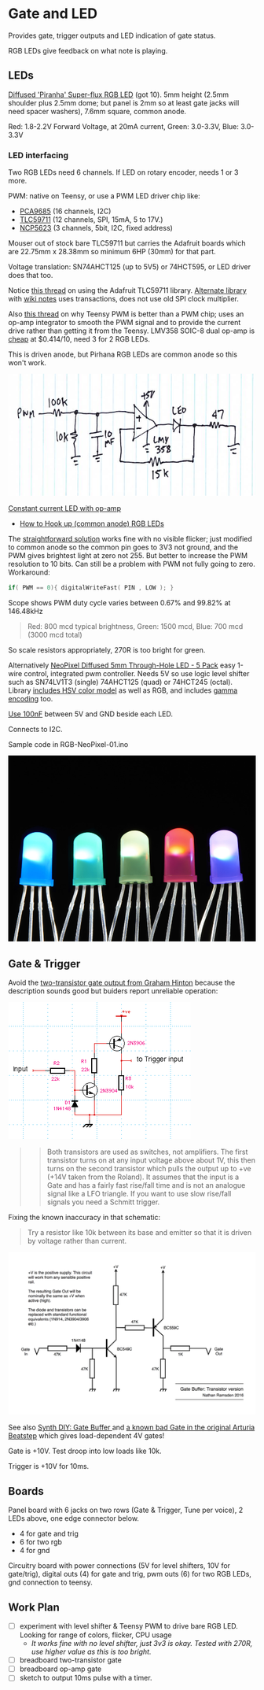 # Gate and LED

Provides gate, trigger outputs and LED indication of gate status.

RGB LEDs give feedback on what note is playing.

## LEDs

[Diffused 'Piranha' Super-flux RGB LED](https://www.adafruit.com/product/1451) (got 10). 5mm height (2.5mm shoulder plus 2.5mm dome; but panel is 2mm so at least gate jacks will need spacer washers), 7.6mm square, common anode.

Red: 1.8-2.2V Forward Voltage, at 20mA current, Green: 3.0-3.3V, Blue: 3.0-3.3V

### LED interfacing

Two RGB LEDs need 6 channels. If LED on rotary encoder, needs 1 or 3 more.

PWM: native on Teensy, or use a PWM LED driver chip like:

- [PCA9685](https://www.adafruit.com/product/815) (16 channels, I2C)
- [TLC59711](https://www.adafruit.com/product/1455) (12 channels, SPI, 15mA, 5 to 17V.)
- [NCP5623](https://www.mouser.com/ProductDetail/onsemi/NCP5623DTBR2G?qs=atIEnC%2F2K4UXlMf9SxIM5g%3D%3D) (3 channels, 5bit, I2C, fixed address)

Mouser out of stock bare TLC59711 but carries the Adafruit boards which are 22.75mm x 28.38mm so minimum 6HP (30mm) for that part.

Voltage translation: SN74AHCT125 (up to 5V5) or 74HCT595, or LED driver does that too.

Notice [this thread](https://forum.pjrc.com/threads/28460-teensy3-1-tlc59711-16-bit-led-driver-timing-issue-and-flicker?highlight=TLC59711) on using the Adafruit TLC59711 library. [Alternate library](https://github.com/ulrichstern/Tlc59711) with [wiki notes](https://github.com/ulrichstern/Tlc59711/wiki#electronics-notes) uses transactions, does not use old SPI clock multiplier.

Also [this thread](https://forum.pjrc.com/threads/24599-IntervalTimer-and-LED-fading?highlight=TLC59711) on why Teensy PWM is better than a PWM chip; uses an op-amp integrator to smooth the PWM signal and to provide the current drive rather than getting it from the Teensy. LMV358 SOIC-8 dual op-amp is [cheap](https://www.mouser.com/ProductDetail/Diodes-Incorporated/LMV358SG-13) at $0.414/10, need 3 for 2 RGB LEDs.

This is driven anode, but Pirhana RGB LEDs are common anode so this won't work.

![analog LED from PWM](./img/analogled.jpg)

[Constant current LED with op-amp](https://www.allaboutcircuits.com/technical-articles/the-basics-behind-constant-current-led-drive-circuitry/)

- [How to Hook up (common anode) RGB LEDs](https://forum.pjrc.com/threads/73390-How-to-Hook-up-RGB-LEDs-with-a-Proprietary-Switch-Circuit)

The [straightforward solution](https://www.pjrc.com/teensy/tutorial2.html) works fine with no visible flicker; just modified to common anode so the common pin goes to 3V3 not ground, and the PWM gives brightest light at zero not 255. But better to increase the PWM resolution to 10 bits.
Can still be a problem with PWM not fully going to zero. Workaround:

```C
if( PWM == 0){ digitalWriteFast( PIN , LOW ); }
```

Scope shows PWM duty cycle varies between 0.67% and 99.82% at 146.48kHz

> Red: 800 mcd typical brightness, Green: 1500 mcd, Blue: 700 mcd (3000 mcd total)

So scale resistors appropriately, 270R is too bright for green.

Alternatively [NeoPixel Diffused 5mm Through-Hole LED - 5 Pack](https://www.adafruit.com/product/1938) easy 1-wire control, integrated pwm controller. Needs 5V so use logic level shifter such as SN74LV1T3 (single) 74AHCT125 (quad) or 74HCT245 (octal). Library [includes HSV color model](https://learn.adafruit.com/adafruit-neopixel-uberguide?view=all#hsv-hue-saturation-value-colors-dot-dot-dot-3024464) as well as RGB, and includes [gamma encoding](https://learn.adafruit.com/adafruit-neopixel-uberguide?view=all#dot-dot-dot-and-gamma-correction-3024505) too.

[Use 100nF](https://learn.adafruit.com/adafruit-neopixel-uberguide?view=all#discrete-neopixel-products-2894456) between 5V and GND beside each LED.

Connects to I2C.

Sample code in RGB-NeoPixel-01.ino

![5mm through-hole neopixel](./img/1938-01.jpg)

## Gate & Trigger

Avoid the  [two-transistor gate output from Graham Hinton](https://modwiggler.com/forum/viewtopic.php?p=2720659&sid=8184a7a1e66cf2090d4727f4a460bd16#p2720659) because the description sounds good but buiders report unreliable operation:

![gate](./img/Hinton_2955_14vgate_1.png)

>> Both transistors are used as switches, not amplifiers. The first transistor turns on at any input voltage above about 1V, this then turns on the second transistor which pulls the output up to +ve (+14V taken from the Roland). It assumes that the input is a Gate and has a fairly fast rise/fall time and is not an analogue signal like a LFO triangle. If you want to use slow rise/fall signals you need a Schmitt trigger.

Fixing the known inaccuracy in that schematic:

> Try a resistor like 10k between its base and emitter so that it is driven by voltage rather than current.

![gate2](./img/ramsden-gate-buffer.jpg)

See also [Synth DIY: Gate Buffer ](https://synthnerd.wordpress.com/2016/03/17/synth-diy-gate-buffer/) and [a known bad Gate in the original Arturia Beatstep](https://synthnerd.wordpress.com/arturia-beatstep/) which gives load-dependent 4V gates!

Gate is +10V. Test droop into low loads like 10k.

Trigger is +10V for 10ms.

## Boards

Panel board with 6 jacks on two rows (Gate & Trigger, Tune per voice), 2 LEDs above, one edge connector below.

- 4 for gate and trig
- 6 for two rgb
- 4 for gnd

Circuitry board with power connections (5V for level shifters, 10V for gate/trig),
digital outs (4) for gate and trig,
pwm outs (6) for two RGB LEDs,
gnd connection to teensy.

## Work Plan

- [ ] experiment with level shifter & Teensy PWM to drive bare RGB LED. Looking for range of colors, flicker, CPU usage
  - _It works fine with no level shifter, just 3v3 is okay. Tested with 270R, use higher value as this is too bright._
- [ ] breadboard two-transistor gate
- [ ] breadboard op-amp gate
- [ ] sketch to output 10ms pulse with a timer.
